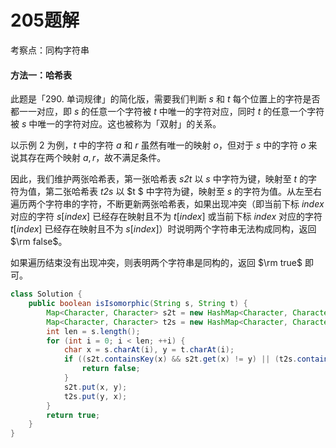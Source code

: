 # 205题解
考察点：同构字符串

#### 方法一：哈希表

此题是「290. 单词规律」的简化版，需要我们判断 $s$ 和 $t$ 每个位置上的字符是否都一一对应，即 $s$ 的任意一个字符被 $t$ 中唯一的字符对应，同时 $t$ 的任意一个字符被 $s$ 中唯一的字符对应。这也被称为「双射」的关系。

以示例 $2$ 为例，$t$ 中的字符 $a$ 和 $r$ 虽然有唯一的映射 $o$，但对于 $s$ 中的字符 $o$ 来说其存在两个映射 ${a,r}$，故不满足条件。

因此，我们维护两张哈希表，第一张哈希表 $\textit{s2t}$ 以 $s$ 中字符为键，映射至 $t$ 的字符为值，第二张哈希表 $\textit{t2s}$ 以 $t $ 中字符为键，映射至 $s$ 的字符为值。从左至右遍历两个字符串的字符，不断更新两张哈希表，如果出现冲突（即当前下标 $\textit{index}$ 对应的字符 $s[\textit{index}]$ 已经存在映射且不为 $t[\textit{index}]$ 或当前下标 $\textit{index}$ 对应的字符 $t[\textit{index}]$ 已经存在映射且不为 $s[\textit{index}]$）时说明两个字符串无法构成同构，返回 $\rm false$。

如果遍历结束没有出现冲突，则表明两个字符串是同构的，返回 $\rm true$ 即可。

```java
class Solution {
    public boolean isIsomorphic(String s, String t) {
        Map<Character, Character> s2t = new HashMap<Character, Character>();
        Map<Character, Character> t2s = new HashMap<Character, Character>();
        int len = s.length();
        for (int i = 0; i < len; ++i) {
            char x = s.charAt(i), y = t.charAt(i);
            if ((s2t.containsKey(x) && s2t.get(x) != y) || (t2s.containsKey(y) && t2s.get(y) != x)) {
                return false;
            }
            s2t.put(x, y);
            t2s.put(y, x);
        }
        return true;
    }
}
```

